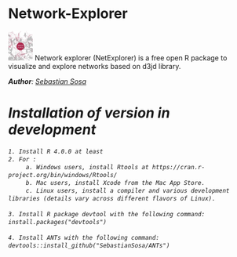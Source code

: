 #  Network-Explorer
<img src="https://github.com/SebastianSosa/Network-Explorer/blob/main/inst/www/logo.jpg" alt="alt text" width="10%" height="10%"> 
Network explorer (NetExplorer) is a free open R package to visualize and explore networks based on d3jd library.

<i><b>Author</b>: [Sebastian Sosa](https://scholar.google.fr/citations?user=R8MskkwAAAAJ&hl=fr&authuser=1)

  # Installation of version in development 
    1. Install R 4.0.0 at least
    2. For : 
         a. Windows users, install Rtools at https://cran.r-project.org/bin/windows/Rtools/
         b. Mac users, install Xcode from the Mac App Store.
         c. Linux users, install a compiler and various development libraries (details vary across different flavors of Linux).
    
    3. Install R package devtool with the following command: install.packages("devtools")
    
    4. Install ANTs with the following command: devtools::install_github("SebastianSosa/ANTs")
